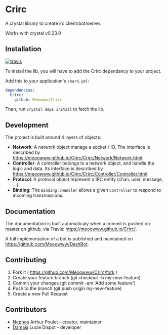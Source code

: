 # Crirc

A crystal library to create irc client/bot/server.

Works with crystal v0.23.0


## Installation

[![travis](https://travis-ci.org/Meoowww/Crirc.svg)](https://travis-ci.org/Meoowww/Crirc)

To install the lib, you will have to add the Crirc dependancy to your project.

Add this to your application's `shard.yml`:

```yaml
dependencies:
  Crirc:
    github: Meoowww/Crirc
```

Then, run ``crystal deps install`` to fetch the lib.

## Development

The project is built around 4 layers of objects:

- **Network**: A network object manage a socket / IO. The interface is described by <https://meoowww.github.io/Crirc/Crirc/Network/Network.html>.
- **Controller**: A controller belongs to a network object, and handle the logic and data. Its interface is described by <https://meoowww.github.io/Crirc/Crirc/Controller/Controller.html>.
- **Protocol**: A protocol object represent a IRC entity (chan, user, message, ...).
- **Binding**: The `Binding::Handler` allows a given `Controller` to respond to incoming transmissions.

## Documentation

The documentation is built automaticaly when a commit is pushed on master on github, via Travis: <https://meoowww.github.io/Crirc/>.

A full implementation of a bot is published and maintained on <https://github.com/Meoowww/DashBot>.


## Contributing

1. Fork it ( https://github.com/Meoowww/Crirc/fork )
2. Create your feature branch (git checkout -b my-new-feature)
3. Commit your changes (git commit -am 'Add some feature')
4. Push to the branch (git push origin my-new-feature)
5. Create a new Pull Request


## Contributors

- [Nephos](https://github.com/Nephos) Arthur Poulet - creator, maintainer
- [Damaia](https://github.com/Lucie-Dispot) Lucie Dispot - developer
